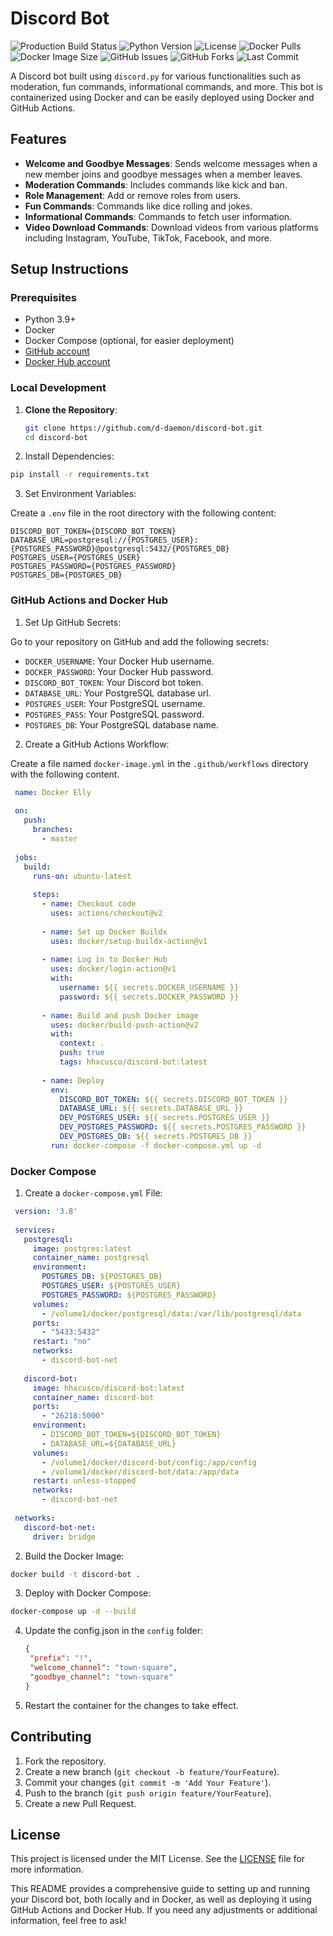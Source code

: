 # Discord Bot

![Production Build Status](https://github.com/d-daemon/discord-bot/actions/workflows/docker-image.yml/badge.svg?branch=master)
![Python Version](https://img.shields.io/badge/Python-3.9-blue.svg)
![License](https://img.shields.io/github/license/d-daemon/discord-bot)
![Docker Pulls](https://img.shields.io/docker/pulls/hhxcusco/discord-bot)
![Docker Image Size](https://img.shields.io/docker/image-size/hhxcusco/discord-bot/latest)
![GitHub Issues](https://img.shields.io/github/issues/d-daemon/discord-bot)
![GitHub Forks](https://img.shields.io/github/forks/d-daemon/discord-bot)
![Last Commit](https://img.shields.io/github/last-commit/d-daemon/discord-bot)


A Discord bot built using `discord.py` for various functionalities such as moderation, fun commands, informational commands, and more. This bot is containerized using Docker and can be easily deployed using Docker and GitHub Actions.

## Features

- **Welcome and Goodbye Messages**: Sends welcome messages when a new member joins and goodbye messages when a member leaves.
- **Moderation Commands**: Includes commands like kick and ban.
- **Role Management**: Add or remove roles from users.
- **Fun Commands**: Commands like dice rolling and jokes.
- **Informational Commands**: Commands to fetch user information.
- **Video Download Commands**: Download videos from various platforms including Instagram, YouTube, TikTok, Facebook, and more.

## Setup Instructions

### Prerequisites

- Python 3.9+
- Docker
- Docker Compose (optional, for easier deployment)
- [GitHub account](https://github.com/)
- [Docker Hub account](https://hub.docker.com/)

### Local Development

1. **Clone the Repository**:

   ```bash
   git clone https://github.com/d-daemon/discord-bot.git
   cd discord-bot
    ```

2. Install Dependencies:

  ```bash
  pip install -r requirements.txt
  ```

3. Set Environment Variables:

  Create a `.env` file in the root directory with the following content:

  ```dotenv
  DISCORD_BOT_TOKEN={DISCORD_BOT_TOKEN}
  DATABASE_URL=postgresql://{POSTGRES_USER}:{POSTGRES_PASSWORD}@postgresql:5432/{POSTGRES_DB}
  POSTGRES_USER={POSTGRES_USER}
  POSTGRES_PASSWORD={POSTGRES_PASSWORD}
  POSTGRES_DB={POSTGRES_DB}
  ```

### GitHub Actions and Docker Hub

1. Set Up GitHub Secrets:

Go to your repository on GitHub and add the following secrets:

  - `DOCKER_USERNAME`: Your Docker Hub username.
  - `DOCKER_PASSWORD`: Your Docker Hub password.
  - `DISCORD_BOT_TOKEN`: Your Discord bot token.
  - `DATABASE_URL`: Your PostgreSQL database url.
  - `POSTGRES_USER`: Your PostgreSQL username.
  - `POSTGRES_PASS`: Your PostgreSQL password.
  - `POSTGRES_DB`: Your PostgreSQL database name.

2. Create a GitHub Actions Workflow:

Create a file named `docker-image.yml` in the `.github/workflows` directory with the following content. 

  ```yaml
   name: Docker Elly
   
   on:
     push:
       branches:
         - master
   
   jobs:
     build:
       runs-on: ubuntu-latest
   
       steps:
         - name: Checkout code
           uses: actions/checkout@v2
   
         - name: Set up Docker Buildx
           uses: docker/setup-buildx-action@v1
   
         - name: Log in to Docker Hub
           uses: docker/login-action@v1
           with:
             username: ${{ secrets.DOCKER_USERNAME }}
             password: ${{ secrets.DOCKER_PASSWORD }}
   
         - name: Build and push Docker image
           uses: docker/build-push-action@v2
           with:
             context: .
             push: true
             tags: hhxcusco/discord-bot:latest
   
         - name: Deploy
           env:
             DISCORD_BOT_TOKEN: ${{ secrets.DISCORD_BOT_TOKEN }}
             DATABASE_URL: ${{ secrets.DATABASE_URL }}
             DEV_POSTGRES_USER: ${{ secrets.POSTGRES_USER }}
             DEV_POSTGRES_PASSWORD: ${{ secrets.POSTGRES_PASSWORD }}
             DEV_POSTGRES_DB: ${{ secrets.POSTGRES_DB }}
           run: docker-compose -f docker-compose.yml up -d
  ```

### Docker Compose

1. Create a `docker-compose.yml` File:

  ```yaml
   version: '3.8'
   
   services:
     postgresql:
       image: postgres:latest
       container_name: postgresql
       environment:
         POSTGRES_DB: ${POSTGRES_DB}
         POSTGRES_USER: ${POSTGRES_USER}
         POSTGRES_PASSWORD: ${POSTGRES_PASSWORD}
       volumes:
         - /volume1/docker/postgresql/data:/var/lib/postgresql/data
       ports:
         - "5433:5432"
       restart: "no"
       networks:
         - discord-bot-net
   
     discord-bot:
       image: hhxcusco/discord-bot:latest
       container_name: discord-bot
       ports:
         - "26218:5000"
       environment:
         - DISCORD_BOT_TOKEN=${DISCORD_BOT_TOKEN}
         - DATABASE_URL=${DATABASE_URL}
       volumes:
         - /volume1/docker/discord-bot/config:/app/config
         - /volume1/docker/discord-bot/data:/app/data
       restart: unless-stopped
       networks:
         - discord-bot-net
   
   networks:
     discord-bot-net:
       driver: bridge
  ```

2. Build the Docker Image:

  ```bash
  docker build -t discord-bot .
  ```

3. Deploy with Docker Compose:

  ```bash
  docker-compose up -d --build
  ```
4. Update the config.json in the `config` folder:

   ```json
   {
    "prefix": "!",
    "welcome_channel": "town-square",
    "goodbye_channel": "town-square"
   }
   
   ```

5. Restart the container for the changes to take effect. 

## Contributing
1. Fork the repository.
2. Create a new branch (`git checkout -b feature/YourFeature`).
3. Commit your changes (`git commit -m 'Add Your Feature'`).
4. Push to the branch (`git push origin feature/YourFeature`).
5. Create a new Pull Request.

## License

This project is licensed under the MIT License. See the [LICENSE](https://github.com/d-daemon/discord-bot/blob/master/LICENSE) file for more information.

This README provides a comprehensive guide to setting up and running your Discord bot, both locally and in Docker, as well as deploying it using GitHub Actions and Docker Hub. If you need any adjustments or additional information, feel free to ask!
